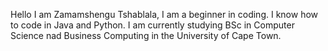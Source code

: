Hello I am Zamamshengu Tshablala, I am a beginner in coding. I know how to code in Java and Python.
I am currently studying BSc in Computer Science nad Business Computing in the University of Cape Town.

<!---
zamashengu06/zamashengu06 is a ✨ special ✨ repository because its `README.md` (this file) appears on your GitHub profile.
You can click the Preview link to take a look at your changes.
--->
